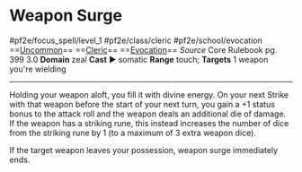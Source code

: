 # Weapon Surge
#pf2e/focus_spell/level_1 #pf2e/class/cleric #pf2e/school/evocation 
==[Uncommon](Uncommon.md)== ==[Cleric](Cleric.md)== ==[Evocation](Evocation.md)==
*Source* Core Rulebook pg. 399 3.0
**Domain** zeal
**Cast** ► somatic
**Range** touch; **Targets** 1 weapon you're wielding

---
Holding your weapon aloft, you fill it with divine energy. On your next Strike with that weapon before the start of your next turn, you gain a +1 status bonus to the attack roll and the weapon deals an additional die of damage. If the weapon has a striking rune, this instead increases the number of dice from the striking rune by 1 (to a maximum of 3 extra weapon dice).

If the target weapon leaves your possession, weapon surge immediately ends.